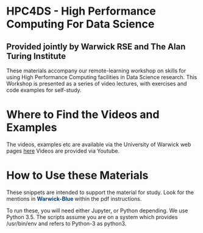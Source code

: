 # HPC4DS - High Performance Computing For Data Science
## Provided jointly by Warwick RSE and The Alan Turing Institute

These materials accompany our remote-learning workshop on skills for
using High Performance Computing facilities in Data Science research. This Workshop
is presented as a series of video lectures, with exercises and code examples for
self-study.

# Where to Find the Videos and Examples

The videos, examples etc are available via the University of Warwick web pages [here](https://warwick.ac.uk/hpc4ds)
Videos are provided via Youtube.

# How to Use these Materials

These snippets are intended to support the material for study. Look for the mentions in <span style="color:#00407A"><b>Warwick-Blue </b></span> within the pdf instructions. 

To run these, you will need either Jupyter, or Python depending. We use Python 3.5. The scripts assume you are on a system which provides /usr/bin/env and refers to Python-3 as python3.

